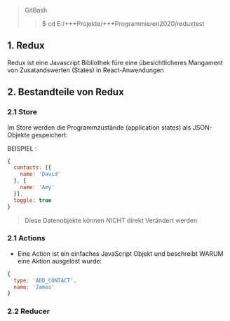 > GitBash
>> $ cd E:/+++Projekte/+++Programmieren2020/reduxtest

## 1. Redux
Redux ist eine Javascript Bibliothek füre eine übesichtlicheres Mangament von Zusatandswerten (States) in React-Anwendungen

## 2. Bestandteile von Redux

### 2.1 Store

Im Store werden die Programmzustände (application states) als JSON-Objekte gespeichert:

BEISPIEL :
```javascript 
{
  contacts: [{
    name: 'David'
  }, {
    name: 'Amy'
  }],
  toggle: true
}
```
> Diese Datenobjekte können NICHT direkt Verändert werden

### 2.1 Actions 

- Eine Action ist ein einfaches JavaScript Objekt und beschreibt WARUM eine Aktion ausgelöst wurde: 
```javascript
{
  type: 'ADD_CONTACT', 
  name: 'James' 
}
```

### 2.2 Reducer